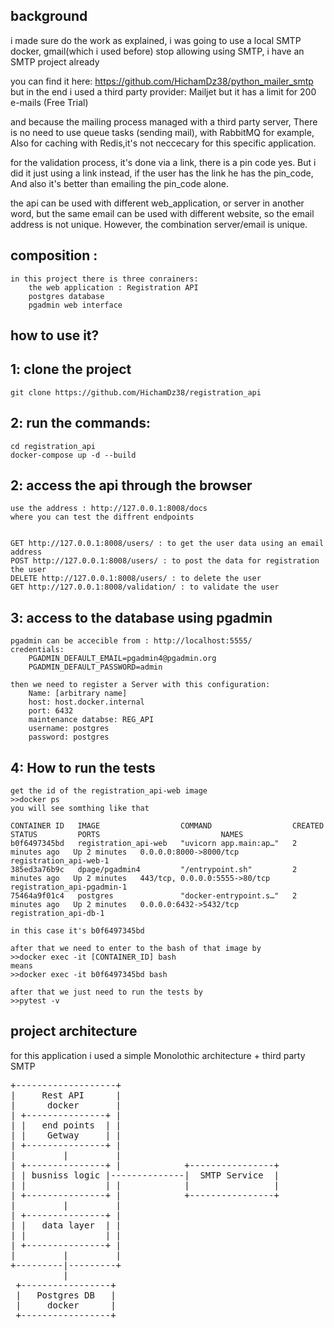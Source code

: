 ## background
i made sure do the work as explained, i was going to use a local SMTP docker,
gmail(which i used before) stop allowing using SMTP, i have an SMTP project already


you can find it here: https://github.com/HichamDz38/python_mailer_smtp
but in the end i used a third party provider: Mailjet but it has a limit for 200 e-mails (Free Trial)

and because the mailing process managed with a third party server,
There is no need to use queue tasks (sending mail), with RabbitMQ for example,
Also for caching with Redis,it's not neccecary for this specific application.

for the validation process, it's done via a link, there is a pin code yes.
But i did it just using a link instead, if the user has the link he has the pin_code,
And also it's better than emailing the pin_code alone.

the api can be used with different web_application, or server in another word,
but the same email can be used with different website, so the email address is not unique.
However, the combination server/email is unique.


## composition :
    in this project there is three conrainers:
        the web application : Registration API
        postgres database
        pgadmin web interface


## how to use it?

## 1: clone the project
    git clone https://github.com/HichamDz38/registration_api
## 2: run the commands:
    cd registration_api
    docker-compose up -d --build

## 2: access the api through the browser
    use the address : http://127.0.0.1:8008/docs
    where you can test the diffrent endpoints


    GET http://127.0.0.1:8008/users/ : to get the user data using an email address
    POST http://127.0.0.1:8008/users/ : to post the data for registration the user
    DELETE http://127.0.0.1:8008/users/ : to delete the user 
    GET http://127.0.0.1:8008/validation/ : to validate the user 


## 3: access to the database using pgadmin
    pgadmin can be accecible from : http://localhost:5555/
    credentials:
        PGADMIN_DEFAULT_EMAIL=pgadmin4@pgadmin.org
        PGADMIN_DEFAULT_PASSWORD=admin

    then we need to register a Server with this configuration:
        Name: [arbitrary name]
        host: host.docker.internal
        port: 6432
        maintenance databse: REG_API
        username: postgres
        password: postgres


## 4: How to run the tests
    get the id of the registration_api-web image
    >>docker ps
    you will see somthing like that

    CONTAINER ID   IMAGE                  COMMAND                  CREATED         STATUS         PORTS                           NAMES
    b0f6497345bd   registration_api-web   "uvicorn app.main:ap…"   2 minutes ago   Up 2 minutes   0.0.0.0:8000->8000/tcp          registration_api-web-1
    385ed3a76b9c   dpage/pgadmin4         "/entrypoint.sh"         2 minutes ago   Up 2 minutes   443/tcp, 0.0.0.0:5555->80/tcp   registration_api-pgadmin-1
    75464a9f01c4   postgres               "docker-entrypoint.s…"   2 minutes ago   Up 2 minutes   0.0.0.0:6432->5432/tcp          registration_api-db-1
    
    in this case it's b0f6497345bd

    after that we need to enter to the bash of that image by
    >>docker exec -it [CONTAINER_ID] bash
    means
    >>docker exec -it b0f6497345bd bash

    after that we just need to run the tests by
    >>pytest -v
    
    

## project architecture

for this application i used a simple Monolothic architecture + third party SMTP
<pre>
+-------------------+
|     Rest API      | 
|      docker       |
| +---------------+ |                                     
| |   end points  | |                      
| |    Getway     | |  
| +---------------+ |
|         |         |
| +---------------+ |            +----------------+ 
| | busniss logic |--------------|  SMTP Service  | 
| |               | |            |                | 
| +---------------+ |            +----------------+ 
|         |         |
| +---------------+ |
| |   data layer  | |
| |               | | 
| +---------------+ |
|         |         |
+---------|---------+
          |
 +-----------------+ 
 |   Postgres DB   | 
 |     docker      | 
 +-----------------+
</pre>